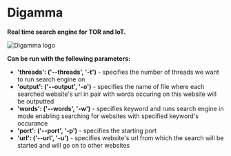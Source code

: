 # Digamma
**Real time search engine for TOR and IoT.**

![Digamma logo](http://80.211.245.225/logo.png)


**Can be run with the following parameters:**
- **'threads': ('--threads', '-t')** - specifies the number of threads we want to run search engine on
- **'output': ('--output', '-o')** - specifies the name of file where each searched website's url in
	pair with words occuring on this website will be outputted
- **'words': ('--words', '-w')** - specifies keyword and runs search engine in mode enabling
	searching for websites with specified keyword's occurance
- **'port': ('--port', '-p')** - specifies the starting port
- **'url': ('--url', '-u')** - specifies website's url from which the search will be started and
	will go on to other websites
